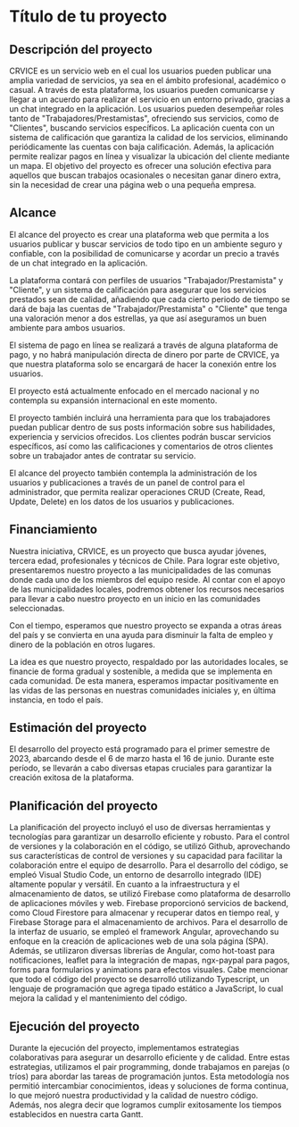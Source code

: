 # Título de tu proyecto

## Descripción del proyecto

CRVICE es un servicio web en el cual los usuarios pueden publicar una amplia variedad de servicios, ya sea en el ámbito profesional, académico o casual. A través de esta plataforma, los usuarios pueden comunicarse y llegar a un acuerdo para realizar el servicio en un entorno privado, gracias a un chat integrado en la aplicación. Los usuarios pueden desempeñar roles tanto de "Trabajadores/Prestamistas", ofreciendo sus servicios, como de "Clientes", buscando servicios específicos. La aplicación cuenta con un sistema de calificación que garantiza la calidad de los servicios, eliminando periódicamente las cuentas con baja calificación. Además, la aplicación permite realizar pagos en línea y visualizar la ubicación del cliente mediante un mapa. El objetivo del proyecto es ofrecer una solución efectiva para aquellos que buscan trabajos ocasionales o necesitan ganar dinero extra, sin la necesidad de crear una página web o una pequeña empresa.

## Alcance

El alcance del proyecto es crear una plataforma web que permita a los usuarios publicar y buscar servicios de todo tipo en un ambiente seguro y confiable, con la posibilidad de comunicarse y acordar un precio a través de un chat integrado en la aplicación.

La plataforma contará con perfiles de usuarios "Trabajador/Prestamista" y "Cliente", y un sistema de calificación para asegurar que los servicios prestados sean de calidad, añadiendo que cada cierto periodo de tiempo se dará de baja las cuentas de "Trabajador/Prestamista" o "Cliente" que tenga una valoración menor a dos estrellas, ya que así aseguramos un buen ambiente para ambos usuarios.

El sistema de pago en línea se realizará a través de alguna plataforma de pago, y no habrá manipulación directa de dinero por parte de CRVICE, ya que nuestra plataforma solo se encargará de hacer la conexión entre los usuarios.

El proyecto está actualmente enfocado en el mercado nacional y no contempla su expansión internacional en este momento.

El proyecto también incluirá una herramienta para que los trabajadores puedan publicar dentro de sus posts información sobre sus habilidades, experiencia y servicios ofrecidos. Los clientes podrán buscar servicios específicos, así como las calificaciones y comentarios de otros clientes sobre un trabajador antes de contratar su servicio.

El alcance del proyecto también contempla la administración de los usuarios y publicaciones a través de un panel de control para el administrador, que permita realizar operaciones CRUD (Create, Read, Update, Delete) en los datos de los usuarios y publicaciones.

## Financiamiento

Nuestra iniciativa, CRVICE, es un proyecto que busca ayudar jóvenes, tercera edad, profesionales y técnicos de Chile. Para lograr este objetivo, presentaremos nuestro proyecto a las municipalidades de las comunas donde cada uno de los miembros del equipo reside. Al contar con el apoyo de las municipalidades locales, podremos obtener los recursos necesarios para llevar a cabo nuestro proyecto en un inicio en las comunidades seleccionadas.

Con el tiempo, esperamos que nuestro proyecto se expanda a otras áreas del país y se convierta en una ayuda para disminuir la falta de empleo y dinero de la población en otros lugares.

La idea es que nuestro proyecto, respaldado por las autoridades locales, se financie de forma gradual y sostenible, a medida que se implementa en cada comunidad. De esta manera, esperamos impactar positivamente en las vidas de las personas en nuestras comunidades iniciales y, en última instancia, en todo el país.

## Estimación del proyecto

El desarrollo del proyecto está programado para el primer semestre de 2023, abarcando desde el 6 de marzo hasta el 16 de junio. Durante este período, se llevarán a cabo diversas etapas cruciales para garantizar la creación exitosa de la plataforma.

## Planificación del proyecto

La planificación del proyecto incluyó el uso de diversas herramientas y tecnologías para garantizar un desarrollo eficiente y robusto. Para el control de versiones y la colaboración en el código, se utilizó Github, aprovechando sus características de control de versiones y su capacidad para facilitar la colaboración entre el equipo de desarrollo. Para el desarrollo del código, se empleó Visual Studio Code, un entorno de desarrollo integrado (IDE) altamente popular y versátil. En cuanto a la infraestructura y el almacenamiento de datos, se utilizó Firebase como plataforma de desarrollo de aplicaciones móviles y web. Firebase proporcionó servicios de backend, como Cloud Firestore para almacenar y recuperar datos en tiempo real, y Firebase Storage para el almacenamiento de archivos. Para el desarrollo de la interfaz de usuario, se empleó el framework Angular, aprovechando su enfoque en la creación de aplicaciones web de una sola página (SPA). Además, se utilizaron diversas librerías de Angular, como hot-toast para notificaciones, leaflet para la integración de mapas, ngx-paypal para pagos, forms para formularios y animations para efectos visuales. Cabe mencionar que todo el código del proyecto se desarrolló utilizando Typescript, un lenguaje de programación que agrega tipado estático a JavaScript, lo cual mejora la calidad y el mantenimiento del código.

## Ejecución del proyecto

Durante la ejecución del proyecto, implementamos estrategias colaborativas para asegurar un desarrollo eficiente y de calidad. Entre estas estrategias, utilizamos el pair programming, donde trabajamos en parejas (o tríos) para abordar las tareas de programación juntos. Esta metodología nos permitió intercambiar conocimientos, ideas y soluciones de forma continua, lo que mejoró nuestra productividad y la calidad de nuestro código. Además, nos alegra decir que logramos cumplir exitosamente los tiempos establecidos en nuestra carta Gantt.
